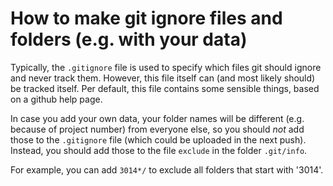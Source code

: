 # How to make git ignore files and folders (e.g. with your data) #


Typically, the `.gitignore` file is used to specify which files git should ignore and never track them. However, this file itself can (and most likely should) be tracked itself. Per default, this file contains some sensible things, based on a github help page. 

In case you add your own data, your folder names will be different (e.g. because of project number) from everyone else, so you should *not* add those to the `.gitignore` file (which could be uploaded in the next push). Instead, you should add those to the file `exclude` in the folder `.git/info`. 

For example, you can add `3014*/` to exclude all folders that start with '3014'.